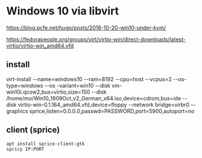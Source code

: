 # Windows 10 via libvirt

https://blog.pcfe.net/hugo/posts/2018-10-20-win10-under-kvm/

https://fedorapeople.org/groups/virt/virtio-win/direct-downloads/latest-virtio/virtio-win_amd64.vfd

## install

virt-install --name=windows10 --ram=8192 --cpu=host --vcpus=2 --os-type=windows --os -variant=win10 --disk vm-win10i.qcow2,bus=virtio,size=150 --disk /home/mo/Win10_1809Oct_v2_German_x64.iso,device=cdrom,bus=ide --disk virtio-win-0.1.164_amd64.vfd,device=floppy --network bridge=virbr0 --graphics sprice,listen=0.0.0.0,passwd=PASSWORD,port=5900,autoport=no

## client (sprice)

    apt install sprice-client-gtk
    spricy IP:PORT
